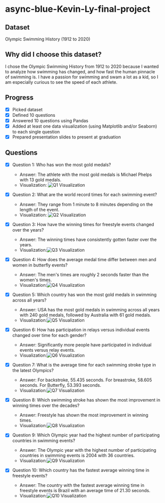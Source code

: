 # async-blue-Kevin-Ly-final-project

## Dataset
Olympic Swimming History (1912 to 2020)

## Why did I choose this dataset?

I chose the Olympic Swimming History from 1912 to 2020 because I wanted to analyze how swimming has changed, and how fast the human pinnacle of swimming is. I have a passion for swimming and swam a lot as a kid, so I am especially curious to see the speed of each athlete.

## Progress
- [x] Picked dataset
- [x] Defined 10 questions
- [x] Answered 10 questions using Pandas
- [x] Added at least one data visualization (using Matplotlib and/or Seaborn) to each single question
- [x] Prepared presentation slides to present at graduation

## Questions
- [x] Question 1: Who has won the most gold medals?
  - Answer: The athlete with the most gold medals is Michael Phelps with 13 gold medals.
  - Visualization: ![Q1 Visualization](Visualizations/AthletesWithMostGoldMedals.png)

- [x] Question 2:  What are the world record times for each swimming event?
  - Answer: They range from 1 minute to 8 minutes depending on the length of the event.
  - Visualization: ![Q2 Visualization](Visualizations/WorldRecordTimesDistanceStroke.png)

- [x] Question 3: How have the winning times for freestyle events changed over the years?
  - Answer: The winning times have consistently gotten faster over the years.
  - Visualization:![Q3 Visualization](Visualizations/ChangeInWinningTimesFreestyle.png)

- [x] Question 4: How does the average medal time differ between men and women in butterfly events?
  - Answer: The men's times are roughly 2 seconds faster than the women's times.
  - Visualization:![Q4 Visualization](Visualizations/DistributionMedalTimesByGender.png)

- [x] Question 5: Which country has won the most gold medals in swimming across all years?
  - Answer: USA has the most gold medals in swimming across all years with 240 gold medals, followed by Australia with 61 gold medals.
  - Visualization:![Q5 Visualization](Visualizations/NumberOfGoldMedalsCountries.png)

- [x] Question 6: How has participation in relays versus individual events changed over time for each gender?
  - Answer: Significantly more people have participated in individual events versus relay events.
  - Visualization:![Q6 Visualization](Visualizations/ParticipationInRelayVIndividual.png)

- [x] Question 7: What is the average time for each swimming stroke type in the latest Olympics?
  - Answer: For backstroke, 55.435 seconds. For breastroke, 58.605 seconds. For Butterfly, 53.393 seconds.
  - Visualization:![Q7 Visualization](Visualizations/AverageTimePerStroke2020.png)

- [x] Question 8: Which swimming stroke has shown the most improvement in winning times over the decades?
  - Answer: Freestyle has shown the most improvement in winning times.
  - Visualization:![Q8 Visualization](Visualizations/TrendOfWinningTimes.png)

- [x] Question 9: Which Olympic year had the highest number of participating countries in swimming events?
  - Answer: The Olympic year with the highest number of participating countries in swimming events is 2004 with 36 countries.
  - Visualization:![Q9 Visualization](Visualizations/NumberOfParticipatingCountriesofAllTime.png)

- [x] Question 10: Which country has the fastest average winning time in freestyle events?
  - Answer: The country with the fastest average winning time in freestyle events is Brazil with an average time of 21.30 seconds.
  - Visualization:![Q10 Visualization](Visualizations/AverageWinningTimeFreestyleCountry.png)